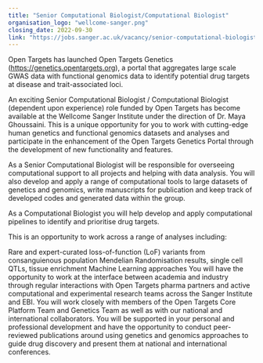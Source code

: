 ```yaml
---
title: "Senior Computational Biologist/Computational Biologist"
organisation_logo: "wellcome-sanger.png"
closing_date: 2022-09-30
link: "https://jobs.sanger.ac.uk/vacancy/senior-computational-biologist-computational-biologist-480327.html"
---
```

Open Targets has launched Open Targets Genetics (https://genetics.opentargets.org), a portal that aggregates large scale GWAS data with functional genomics data to identify potential drug targets at disease and trait-associated loci.

An exciting Senior Computational Biologist / Computational Biologist (dependent upon experience) role funded by Open Targets has become available at the Wellcome Sanger Institute under the direction of Dr. Maya Ghoussaini. This is a unique opportunity for you to work with cutting-edge human genetics and functional genomics datasets and analyses and participate in the enhancement of the Open Targets Genetics Portal through the development of new functionality and features.

As a Senior Computational Biologist will be responsible for overseeing computational support to all projects and helping with data analysis. You will also develop and apply a range of computational tools to large datasets of genetics and genomics, write manuscripts for publication and keep track of developed codes and generated data within the group.

As a Computational Biologist you will help develop and apply computational pipelines to identify and prioritise drug targets.

This is an opportunity to work across a range of analyses including:

Rare and expert-curated loss-of-function (LoF) variants from consanguienous population
Mendelian Randomisation results, single cell QTLs, tissue enrichment
Machine Learning approaches
You will  have the opportunity to work at the interface between academia and industry through regular interactions with Open Targets pharma partners and active computational and experimental research teams across the Sanger Institute and EBI. You will work closely with members of the Open Targets Core Platform Team and Genetics Team as well as with our national and international collaborators. You will be supported in your personal and professional development and have the opportunity to conduct peer-reviewed publications around using genetics and genomics approaches to guide drug discovery and present them at national and international conferences.
